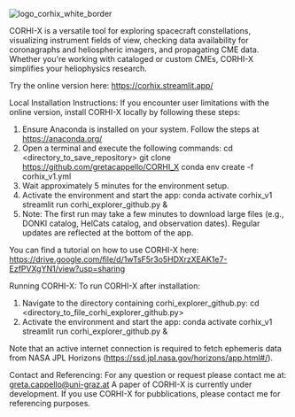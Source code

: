
![logo_corhix_white_border](https://github.com/user-attachments/assets/8f4efd41-14b9-4bf7-8c9c-5df17403aa5a)

CORHI-X is a versatile tool for exploring spacecraft constellations, visualizing instrument fields of view, checking data availability for coronagraphs and heliospheric imagers, and propagating CME data. Whether you're working with cataloged or custom CMEs, CORHI-X simplifies your heliophysics research.

Try the online version here: https://corhix.streamlit.app/

Local Installation Instructions:
If you encounter user limitations with the online version, install CORHI-X locally by following these steps: 
1) Ensure Anaconda is installed on your system. Follow the steps at https://anaconda.org/
2) Open a terminal and execute the following commands:
  cd <directory_to_save_repository>
  git clone https://github.com/gretacappello/CORHI_X
  conda env create -f corhix_v1.yml
3) Wait approximately 5 minutes for the environment setup.
4) Activate the environment and start the app:
   conda activate corhix_v1
   streamlit run corhi_explorer_github.py &
5) Note: The first run may take a few minutes to download large files (e.g., DONKI catalog, HelCats catalog, and observation dates). Regular updates are reflected at the bottom of the app.

You can find a tutorial on how to use CORHI-X here: https://drive.google.com/file/d/1wTsF5r3o5HDXrzXEAK1e7-EzfPVXgYN1/view?usp=sharing

Running CORHI-X:
To run CORHI-X after installation:
1) Navigate to the directory containing corhi_explorer_github.py:
  cd <directory_to_file_corhi_explorer_github.py>
2) Activate the environment and start the app:
  conda activate corhix_v1
  streamlit run corhi_explorer_github.py &

Note that an active internet connection is required to fetch ephemeris data from NASA JPL Horizons (https://ssd.jpl.nasa.gov/horizons/app.html#/).

Contact and Referencing:
For any question or request please contact me at: greta.cappello@uni-graz.at
A paper of CORHI-X is currently under development. If you use CORHI-X for pubblications, please contact me for referencing purposes.

